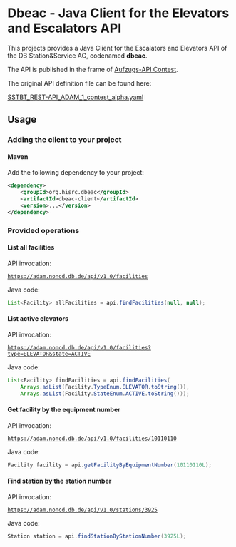 # Dbeac - Java Client for the Elevators and Escalators API

This projects provides a Java Client for the Escalators and Elevators API of the DB Station&Service AG, codenamed **dbeac**.

The API is published in the frame of [Aufzugs-API Contest](https://www.mindboxberlin.com/index.php/contest.html).

The original API definition file can be found here:

[SSTBT_REST-API_ADAM_1_contest_alpha.yaml](https://www.mindboxberlin.com/index.php/contest.html?file=files/cto_layout/downloads/opendata/SSTBT_REST-API_ADAM_1_contest_alpha.yaml)

## Usage

### Adding the client to your project

#### Maven

Add the following dependency to your project:

```xml
<dependency>
	<groupId>org.hisrc.dbeac</groupId>
	<artifactId>dbeac-client</artifactId>
	<version>...</version>
</dependency>
```

### Provided operations

#### List all facilities

API invocation:

[`https://adam.noncd.db.de/api/v1.0/facilities`](https://adam.noncd.db.de/api/v1.0/facilities)

Java code:

```java
List<Facility> allFacilities = api.findFacilities(null, null);
```

#### List active elevators

API invocation:

[`https://adam.noncd.db.de/api/v1.0/facilities?type=ELEVATOR&state=ACTIVE`](https://adam.noncd.db.de/api/v1.0/facilities?type=ELEVATOR&state=ACTIVE)

Java code:

```java
List<Facility> findFacilities = api.findFacilities(
	Arrays.asList(Facility.TypeEnum.ELEVATOR.toString()),
	Arrays.asList(Facility.StateEnum.ACTIVE.toString()));
```

#### Get facility by the equipment number

API invocation:

[`https://adam.noncd.db.de/api/v1.0/facilities/10110110`](https://adam.noncd.db.de/api/v1.0/facilities/10110110)

Java code:

```java
Facility facility = api.getFacilityByEquipmentNumber(10110110L);
```

#### Find station by the station number

API invocation:

[`https://adam.noncd.db.de/api/v1.0/stations/3925`](https://adam.noncd.db.de/api/v1.0/stations/3925)

Java code:

```java
Station station = api.findStationByStationNumber(3925L);
```